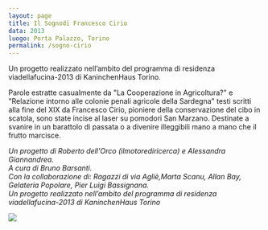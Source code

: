 ```yaml
---
layout: page
title: Il Sognodi Francesco Cirio
data: 2013
luogo: Porta Palazzo, Torino
permalink: /sogno-cirio
---
```

Un progetto realizzato nell’ambito del programma di residenza viadellafucina-2013 di KaninchenHaus Torino.

Parole estratte casualmente da "La Cooperazione in Agricoltura?" e "Relazione intorno alle colonie penali agricole della Sardegna" testi scritti alla fine del XIX da Francesco Cirio, pioniere della conservazione del cibo in scatola, sono state incise al laser su pomodori San Marzano.
Destinate a svanire in un barattolo di passata o a divenire illeggibili mano a mano che il frutto marcisce.

*Un progetto di Roberto dell'Orco (ilmotorediricerca) e Alessandra Giannandrea.      
A cura di Bruno Barsanti.  
Con la collaborazione di: Ragazzi di via Agliè,Marta Scanu, Allan Bay, Gelateria Popolare, Pier Luigi Bassignana.  
Un progetto realizzato nell’ambito del programma di residenza viadellafucina-2013 di KaninchenHaus Torino*

<a href="/assets/images/sogno-cirio/02-il_sogno_di_francesco_cirio.jpg ">
<a href="/assets/images/sogno-cirio/03-il_sogno_di_francesco_cirio.jpg ">
<a href="/assets/images/sogno-cirio/04-il_sogno_di_francesco_cirio.jpg ">
<a href="/assets/images/sogno-cirio/05-il_sogno_di_francesco_cirio.jpg ">
<a href="/assets/images/sogno-cirio/06-il_sogno_di_francesco_cirio.jpg ">
<a href="/assets/images/sogno-cirio/01-il_sogno_di_francesco_cirio.jpg ">
<img src="/assets/images/sogno-cirio/01-il_sogno_di_francesco_cirio.jpg "></a>
